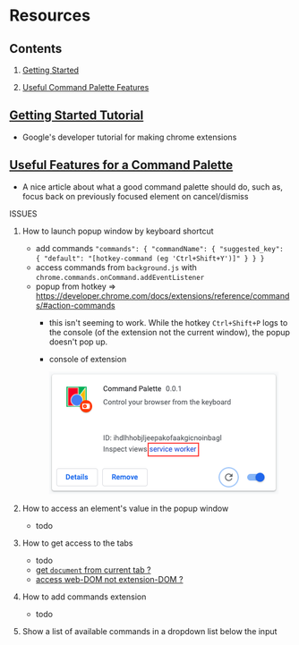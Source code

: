 # Resources

## Contents

1. [Getting Started](#getting-started-tutorial)

1. [Useful Command Palette Features](#useful-features-for-a-command-palette)

## [Getting Started Tutorial](https://developer.chrome.com/docs/extensions/mv3/getstarted/)

- Google's developer tutorial for making chrome extensions

## [Useful Features for a Command Palette](https://blog.superhuman.com/how-to-build-a-remarkable-command-palette/)

- A nice article about what a good command palette should do, such as, focus back on previously focused element on cancel/dismiss


ISSUES

1. How to launch popup window by keyboard shortcut
    - add commands `"commands": { "commandName": { "suggested_key": { "default": "[hotkey-command (eg 'Ctrl+Shift+Y')]" } } }`
    - access commands from `background.js` with `chrome.commands.onCommand.addEventListener`
    - popup from hotkey => https://developer.chrome.com/docs/extensions/reference/commands/#action-commands
        - this isn't seeming to work. While the hotkey `Ctrl+Shift+P` logs to the console (of the extension not the current window), the popup doesn't pop up.
        - console of extension 
            
            ![bg-console](../images/bg_console.png)

1. How to access an element's value in the popup window
    - todo

1. How to get access to the tabs
    - todo
    - [get `document` from current tab ?](https://stackoverflow.com/questions/58695215/how-to-get-document-from-current-tab-in-background-js)
    - [access web-DOM not extension-DOM ?](https://stackoverflow.com/a/4532567)

1. How to add commands extension
    - todo

1. Show a list of available commands in a dropdown list below the input